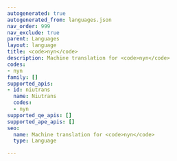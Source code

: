 ```yaml
---
autogenerated: true
autogenerated_from: languages.json
nav_order: 999
nav_exclude: true
parent: Languages
layout: language
title: <code>nyn</code>
description: Machine translation for <code>nyn</code>
codes:
- nyn
family: []
supported_apis:
- id: niutrans
  name: Niutrans
  codes:
  - nyn
supported_qe_apis: []
supported_ape_apis: []
seo:
  name: Machine translation for <code>nyn</code>
  type: Language

---
```


